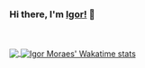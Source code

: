### Hi there, I'm [Igor!](https://igormoraes.dev) 👋

<br />
<br />

<!--- 
  if you have forked this to use on your profile, 
  Change the `github-readme-stats-igorsgm.vercel.app` to `github-readme-stats.vercel.app` 
--->


<!-- Change the `github-readme-stats-igorsgm.vercel.app` to `github-readme-stats.vercel.app`  -->
<a href="https://github.com/igorsgm">
  <img align="center" src="https://github-readme-stats-igorsgm.vercel.app/api?username=igorsgm&show_icons=true&include_all_commits=true&theme=dark&line_height=24.8" />
</a>
<a href="https://github.com/igorsgm">
  <img align="center" src="https://github-readme-stats-igorsgm.vercel.app/api/wakatime?username=@igorsgm&theme=dark&layout=compact&custom_title=For a year now I spent my time on:" alt="Igor Moraes' Wakatime stats" />
</a>
